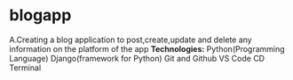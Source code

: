 # blogapp
A.Creating a blog application to post,create,update and delete any information on the platform of the app
**Technologies:**
  Python(Programming Language)
  Django(framework for Python)
  Git and Github
  VS Code
  CD Terminal 


